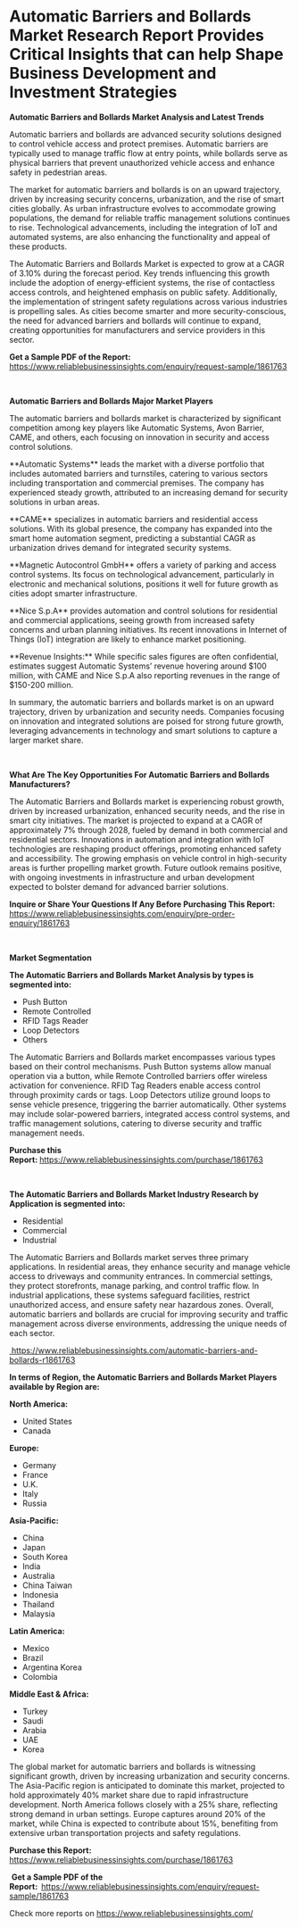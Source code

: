 <p><h1>Automatic Barriers and Bollards Market Research Report Provides Critical Insights that can help Shape Business Development and Investment Strategies</h1></p><p><strong>Automatic Barriers and Bollards Market Analysis and Latest Trends</strong></p>
<p><p>Automatic barriers and bollards are advanced security solutions designed to control vehicle access and protect premises. Automatic barriers are typically used to manage traffic flow at entry points, while bollards serve as physical barriers that prevent unauthorized vehicle access and enhance safety in pedestrian areas.</p><p>The market for automatic barriers and bollards is on an upward trajectory, driven by increasing security concerns, urbanization, and the rise of smart cities globally. As urban infrastructure evolves to accommodate growing populations, the demand for reliable traffic management solutions continues to rise. Technological advancements, including the integration of IoT and automated systems, are also enhancing the functionality and appeal of these products.</p><p>The Automatic Barriers and Bollards Market is expected to grow at a CAGR of 3.10% during the forecast period. Key trends influencing this growth include the adoption of energy-efficient systems, the rise of contactless access controls, and heightened emphasis on public safety. Additionally, the implementation of stringent safety regulations across various industries is propelling sales. As cities become smarter and more security-conscious, the need for advanced barriers and bollards will continue to expand, creating opportunities for manufacturers and service providers in this sector.</p></p>
<p><strong>Get a Sample PDF of the Report:&nbsp;</strong> <a href="https://www.reliablebusinessinsights.com/enquiry/request-sample/1861763?utm_campaign=2094&utm_medium=2&utm_source=Github&utm_content=ia&utm_term=16022025&utm_id=automatic-barriers-and-bollards">https://www.reliablebusinessinsights.com/enquiry/request-sample/1861763</a></p>
<p>&nbsp;</p>
<p><strong>Automatic Barriers and Bollards Major Market Players</strong></p>
<p><p>The automatic barriers and bollards market is characterized by significant competition among key players like Automatic Systems, Avon Barrier, CAME, and others, each focusing on innovation in security and access control solutions.</p><p>**Automatic Systems** leads the market with a diverse portfolio that includes automated barriers and turnstiles, catering to various sectors including transportation and commercial premises. The company has experienced steady growth, attributed to an increasing demand for security solutions in urban areas.</p><p>**CAME** specializes in automatic barriers and residential access solutions. With its global presence, the company has expanded into the smart home automation segment, predicting a substantial CAGR as urbanization drives demand for integrated security systems.</p><p>**Magnetic Autocontrol GmbH** offers a variety of parking and access control systems. Its focus on technological advancement, particularly in electronic and mechanical solutions, positions it well for future growth as cities adopt smarter infrastructure.</p><p>**Nice S.p.A** provides automation and control solutions for residential and commercial applications, seeing growth from increased safety concerns and urban planning initiatives. Its recent innovations in Internet of Things (IoT) integration are likely to enhance market positioning.</p><p>**Revenue Insights:** While specific sales figures are often confidential, estimates suggest Automatic Systems’ revenue hovering around $100 million, with CAME and Nice S.p.A also reporting revenues in the range of $150-200 million.</p><p>In summary, the automatic barriers and bollards market is on an upward trajectory, driven by urbanization and security needs. Companies focusing on innovation and integrated solutions are poised for strong future growth, leveraging advancements in technology and smart solutions to capture a larger market share.</p></p>
<p>&nbsp;</p>
<p><strong>What Are The Key Opportunities For Automatic Barriers and Bollards Manufacturers?</strong></p>
<p><p>The Automatic Barriers and Bollards market is experiencing robust growth, driven by increased urbanization, enhanced security needs, and the rise in smart city initiatives. The market is projected to expand at a CAGR of approximately 7% through 2028, fueled by demand in both commercial and residential sectors. Innovations in automation and integration with IoT technologies are reshaping product offerings, promoting enhanced safety and accessibility. The growing emphasis on vehicle control in high-security areas is further propelling market growth. Future outlook remains positive, with ongoing investments in infrastructure and urban development expected to bolster demand for advanced barrier solutions.</p></p>
<p><strong>Inquire or Share Your Questions If Any Before Purchasing This Report:</strong> <a href="https://www.reliablebusinessinsights.com/enquiry/pre-order-enquiry/1861763?utm_campaign=2094&utm_medium=2&utm_source=Github&utm_content=ia&utm_term=16022025&utm_id=automatic-barriers-and-bollards">https://www.reliablebusinessinsights.com/enquiry/pre-order-enquiry/1861763</a></p>
<p>&nbsp;</p>
<p><strong>Market Segmentation</strong></p>
<p><strong>The Automatic Barriers and Bollards Market Analysis by types is segmented into:</strong></p>
<p><ul><li>Push Button</li><li>Remote Controlled</li><li>RFID Tags Reader</li><li>Loop Detectors</li><li>Others</li></ul></p>
<p><p>The Automatic Barriers and Bollards market encompasses various types based on their control mechanisms. Push Button systems allow manual operation via a button, while Remote Controlled barriers offer wireless activation for convenience. RFID Tag Readers enable access control through proximity cards or tags. Loop Detectors utilize ground loops to sense vehicle presence, triggering the barrier automatically. Other systems may include solar-powered barriers, integrated access control systems, and traffic management solutions, catering to diverse security and traffic management needs.</p></p>
<p><strong>Purchase this Report:&nbsp;</strong><a href="https://www.reliablebusinessinsights.com/purchase/1861763?utm_campaign=2094&utm_medium=2&utm_source=Github&utm_content=ia&utm_term=16022025&utm_id=automatic-barriers-and-bollards">https://www.reliablebusinessinsights.com/purchase/1861763</a></p>
<p>&nbsp;</p>
<p><strong>The Automatic Barriers and Bollards Market Industry Research by Application is segmented into:</strong></p>
<p><ul><li>Residential</li><li>Commercial</li><li>Industrial</li></ul></p>
<p><p>The Automatic Barriers and Bollards market serves three primary applications. In residential areas, they enhance security and manage vehicle access to driveways and community entrances. In commercial settings, they protect storefronts, manage parking, and control traffic flow. In industrial applications, these systems safeguard facilities, restrict unauthorized access, and ensure safety near hazardous zones. Overall, automatic barriers and bollards are crucial for improving security and traffic management across diverse environments, addressing the unique needs of each sector.</p></p>
<p><a href="https://www.reliablebusinessinsights.com/automatic-barriers-and-bollards-r1861763?utm_campaign=2094&utm_medium=2&utm_source=Github&utm_content=ia&utm_term=16022025&utm_id=automatic-barriers-and-bollards">&nbsp;https://www.reliablebusinessinsights.com/automatic-barriers-and-bollards-r1861763</a></p>
<p><strong>In terms of Region, the Automatic Barriers and Bollards Market Players available by Region are:</strong></p>
<p>
    <p> <strong> North America: </strong>
        <ul>
            <li>United States</li>
            <li>Canada</li>
        </ul>
        </p> 
    <p> <strong> Europe: </strong>
        <ul>
            <li>Germany</li>
            <li>France</li>
            <li>U.K.</li>
            <li>Italy</li>
            <li>Russia</li>
        </ul>
        </p> 
    <p> <strong> Asia-Pacific: </strong>
        <ul>
            <li>China</li>
            <li>Japan</li>
            <li>South Korea</li>
            <li>India</li>
            <li>Australia</li>
            <li>China Taiwan</li>
            <li>Indonesia</li>
            <li>Thailand</li>
            <li>Malaysia</li>
        </ul>
        </p> 
    <p> <strong> Latin America: </strong>
        <ul>
            <li>Mexico</li>
            <li>Brazil</li>
            <li>Argentina Korea</li>
            <li>Colombia</li>
        </ul>
        </p> 
    <p> <strong> Middle East & Africa: </strong>
        <ul>
            <li>Turkey</li>
            <li>Saudi</li>
            <li>Arabia</li>
            <li>UAE</li>
            <li>Korea</li>
        </ul>
    </p>
    </p>
<p><p>The global market for automatic barriers and bollards is witnessing significant growth, driven by increasing urbanization and security concerns. The Asia-Pacific region is anticipated to dominate this market, projected to hold approximately 40% market share due to rapid infrastructure development. North America follows closely with a 25% share, reflecting strong demand in urban settings. Europe captures around 20% of the market, while China is expected to contribute about 15%, benefiting from extensive urban transportation projects and safety regulations.</p></p>
<p><strong>Purchase this Report: </strong><a href="https://www.reliablebusinessinsights.com/purchase/1861763?utm_campaign=2094&utm_medium=2&utm_source=Github&utm_content=ia&utm_term=16022025&utm_id=automatic-barriers-and-bollards">https://www.reliablebusinessinsights.com/purchase/1861763</a></p>
<p>&nbsp;<strong>Get a Sample PDF of the Report:&nbsp;&nbsp;</strong><a href="https://www.reliablebusinessinsights.com/enquiry/request-sample/1861763?utm_campaign=2094&utm_medium=2&utm_source=Github&utm_content=ia&utm_term=16022025&utm_id=automatic-barriers-and-bollards">https://www.reliablebusinessinsights.com/enquiry/request-sample/1861763</a></p>
<p><strong></strong></p>
<p>Check more reports on <a href="https://www.reliablebusinessinsights.com/?utm_campaign=2094&utm_medium=2&utm_source=Github&utm_content=ia&utm_term=16022025&utm_id=automatic-barriers-and-bollards">https://www.reliablebusinessinsights.com/</a></p>
